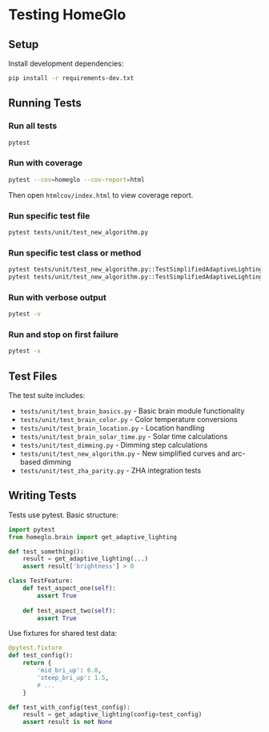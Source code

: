 # Testing HomeGlo

## Setup

Install development dependencies:
```bash
pip install -r requirements-dev.txt
```

## Running Tests

### Run all tests
```bash
pytest
```

### Run with coverage
```bash
pytest --cov=homeglo --cov-report=html
```
Then open `htmlcov/index.html` to view coverage report.

### Run specific test file
```bash
pytest tests/unit/test_new_algorithm.py
```

### Run specific test class or method
```bash
pytest tests/unit/test_new_algorithm.py::TestSimplifiedAdaptiveLighting
pytest tests/unit/test_new_algorithm.py::TestSimplifiedAdaptiveLighting::test_noon_values
```

### Run with verbose output
```bash
pytest -v
```

### Run and stop on first failure
```bash
pytest -x
```

## Test Files

The test suite includes:

- `tests/unit/test_brain_basics.py` - Basic brain module functionality
- `tests/unit/test_brain_color.py` - Color temperature conversions
- `tests/unit/test_brain_location.py` - Location handling
- `tests/unit/test_brain_solar_time.py` - Solar time calculations
- `tests/unit/test_dimming.py` - Dimming step calculations
- `tests/unit/test_new_algorithm.py` - New simplified curves and arc-based dimming
- `tests/unit/test_zha_parity.py` - ZHA integration tests

## Writing Tests

Tests use pytest. Basic structure:

```python
import pytest
from homeglo.brain import get_adaptive_lighting

def test_something():
    result = get_adaptive_lighting(...)
    assert result['brightness'] > 0

class TestFeature:
    def test_aspect_one(self):
        assert True
    
    def test_aspect_two(self):
        assert True
```

Use fixtures for shared test data:

```python
@pytest.fixture
def test_config():
    return {
        'mid_bri_up': 6.0,
        'steep_bri_up': 1.5,
        # ...
    }

def test_with_config(test_config):
    result = get_adaptive_lighting(config=test_config)
    assert result is not None
```
